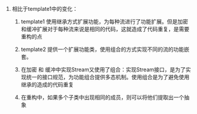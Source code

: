 1. 相比于template1中的变化：
    1. template1 使用继承方式扩展功能，为每种流进行了功能扩展。但是加密和缓冲扩展对于每种流来说是相同的代码，这就造成了代码重复，是需要重构的点
    
    2. template2 提供一个扩展功能类，使用组合的方式实现不同的流的功能嵌套。
    
    3. 在加密 和 缓冲中实现Stream又使用了组合：实现Stream接口，是为了实现统一的接口规范，为功能组合提供多态机制。使用组合是为了避免使用继承的造成的代码重复
    
    4. 在重构中，如果多个子类中出现相同的成员，则可以将他们提取出一个抽象
